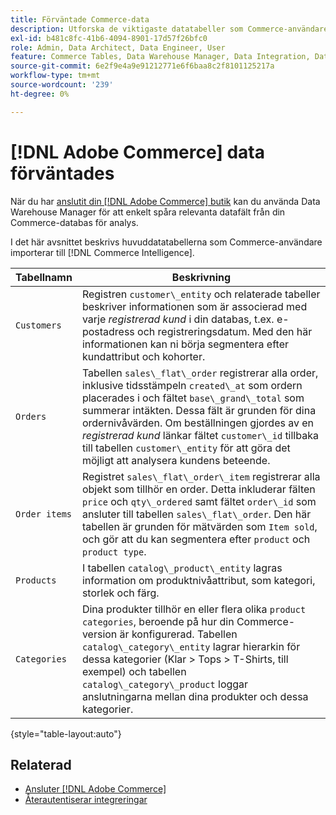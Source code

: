 ```yaml
---
title: Förväntade Commerce-data
description: Utforska de viktigaste datatabeller som Commerce-användare importerar till Commerce Intelligence
exl-id: b481c8fc-41b6-4094-8901-17d57f26bfc0
role: Admin, Data Architect, Data Engineer, User
feature: Commerce Tables, Data Warehouse Manager, Data Integration, Data Import/Export
source-git-commit: 6e2f9e4a9e91212771e6f6baa8c2f8101125217a
workflow-type: tm+mt
source-wordcount: '239'
ht-degree: 0%

---
```


# [!DNL Adobe Commerce] data förväntades

När du har [anslutit din [!DNL Adobe Commerce] butik](../../../data-analyst/importing-data/integrations/magento.md) kan du använda Data Warehouse Manager för att enkelt spåra relevanta datafält från din Commerce-databas för analys.

I det här avsnittet beskrivs huvuddatatabellerna som Commerce-användare importerar till [!DNL Commerce Intelligence].

| **Tabellnamn** | **Beskrivning** |
|-----|-----|
| `Customers` | Registren `customer\_entity` och relaterade tabeller beskriver informationen som är associerad med varje *registrerad kund* i din databas, t.ex. e-postadress och registreringsdatum. Med den här informationen kan ni börja segmentera efter kundattribut och kohorter. |
| `Orders` | Tabellen `sales\_flat\_order` registrerar alla order, inklusive tidsstämpeln `created\_at` som ordern placerades i och fältet `base\_grand\_total` som summerar intäkten. Dessa fält är grunden för dina ordernivåvärden. Om beställningen gjordes av en *registrerad kund* länkar fältet `customer\_id` tillbaka till tabellen `customer\_entity` för att göra det möjligt att analysera kundens beteende. |
| `Order items` | Registret `sales\_flat\_order\_item` registrerar alla objekt som tillhör en order. Detta inkluderar fälten `price` och `qty\_ordered` samt fältet `order\_id` som ansluter till tabellen `sales\_flat\_order`. Den här tabellen är grunden för mätvärden som `Item sold`, och gör att du kan segmentera efter `product` och `product type`. |
| `Products` | I tabellen `catalog\_product\_entity` lagras information om produktnivåattribut, som kategori, storlek och färg. |
| `Categories` | Dina produkter tillhör en eller flera olika `product categories`, beroende på hur din Commerce-version är konfigurerad. Tabellen `catalog\_category\_entity` lagrar hierarkin för dessa kategorier (Klar > Tops > T-Shirts, till exempel) och tabellen `catalog\_category\_product` loggar anslutningarna mellan dina produkter och dessa kategorier. |

{style="table-layout:auto"}

## Relaterad

* [Ansluter  [!DNL Adobe Commerce]](../integrations/magento.md)
* [Återautentiserar integreringar](https://experienceleague.adobe.com/docs/commerce-knowledge-base/kb/how-to/mbi-reauthenticating-integrations.html?lang=sv-SE)
